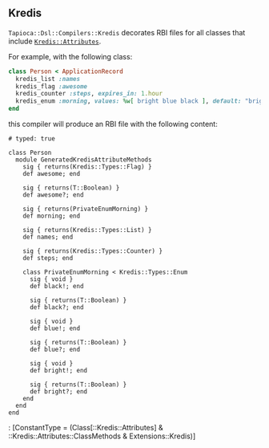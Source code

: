 ## Kredis

`Tapioca::Dsl::Compilers::Kredis` decorates RBI files for all
classes that include [`Kredis::Attributes`](https://github.com/rails/kredis/blob/main/lib/kredis/attributes.rb).

For example, with the following class:

~~~rb
class Person < ApplicationRecord
  kredis_list :names
  kredis_flag :awesome
  kredis_counter :steps, expires_in: 1.hour
  kredis_enum :morning, values: %w[ bright blue black ], default: "bright"
end
~~~

this compiler will produce an RBI file with the following content:
~~~rbi
# typed: true

class Person
  module GeneratedKredisAttributeMethods
    sig { returns(Kredis::Types::Flag) }
    def awesome; end

    sig { returns(T::Boolean) }
    def awesome?; end

    sig { returns(PrivateEnumMorning) }
    def morning; end

    sig { returns(Kredis::Types::List) }
    def names; end

    sig { returns(Kredis::Types::Counter) }
    def steps; end

    class PrivateEnumMorning < Kredis::Types::Enum
      sig { void }
      def black!; end

      sig { returns(T::Boolean) }
      def black?; end

      sig { void }
      def blue!; end

      sig { returns(T::Boolean) }
      def blue?; end

      sig { void }
      def bright!; end

      sig { returns(T::Boolean) }
      def bright?; end
    end
  end
end
~~~
: [ConstantType = (Class[::Kredis::Attributes] & ::Kredis::Attributes::ClassMethods & Extensions::Kredis)]
